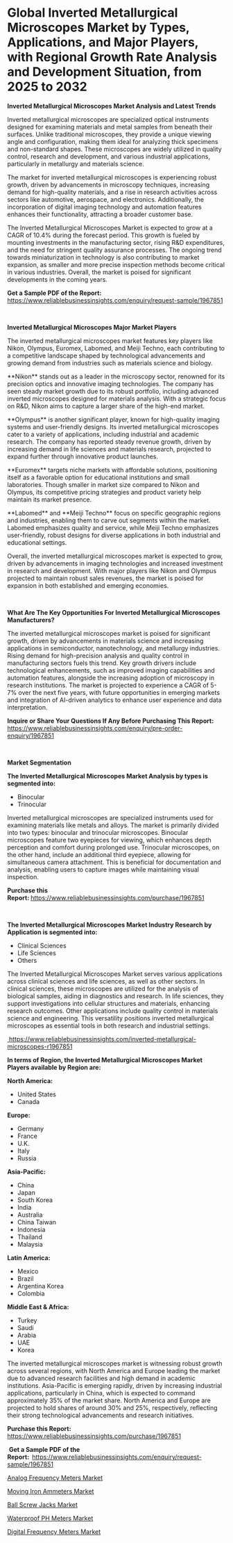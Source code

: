 <p><h1>Global Inverted Metallurgical Microscopes Market by Types, Applications, and Major Players, with Regional Growth Rate Analysis and Development Situation, from 2025 to 2032</h1></p><p><strong>Inverted Metallurgical Microscopes Market Analysis and Latest Trends</strong></p>
<p><p>Inverted metallurgical microscopes are specialized optical instruments designed for examining materials and metal samples from beneath their surfaces. Unlike traditional microscopes, they provide a unique viewing angle and configuration, making them ideal for analyzing thick specimens and non-standard shapes. These microscopes are widely utilized in quality control, research and development, and various industrial applications, particularly in metallurgy and materials science.</p><p>The market for inverted metallurgical microscopes is experiencing robust growth, driven by advancements in microscopy techniques, increasing demand for high-quality materials, and a rise in research activities across sectors like automotive, aerospace, and electronics. Additionally, the incorporation of digital imaging technology and automation features enhances their functionality, attracting a broader customer base.</p><p>The Inverted Metallurgical Microscopes Market is expected to grow at a CAGR of 10.4% during the forecast period. This growth is fueled by mounting investments in the manufacturing sector, rising R&D expenditures, and the need for stringent quality assurance processes. The ongoing trend towards miniaturization in technology is also contributing to market expansion, as smaller and more precise inspection methods become critical in various industries. Overall, the market is poised for significant developments in the coming years.</p></p>
<p><strong>Get a Sample PDF of the Report:&nbsp;</strong> <a href="https://www.reliablebusinessinsights.com/enquiry/request-sample/1967851?utm_campaign=950&utm_medium=2&utm_source=Github&utm_content=ia&utm_term=20022025&utm_id=inverted-metallurgical-microscopes">https://www.reliablebusinessinsights.com/enquiry/request-sample/1967851</a></p>
<p>&nbsp;</p>
<p><strong>Inverted Metallurgical Microscopes Major Market Players</strong></p>
<p><p>The inverted metallurgical microscopes market features key players like Nikon, Olympus, Euromex, Labomed, and Meiji Techno, each contributing to a competitive landscape shaped by technological advancements and growing demand from industries such as materials science and biology.</p><p>**Nikon** stands out as a leader in the microscopy sector, renowned for its precision optics and innovative imaging technologies. The company has seen steady market growth due to its robust portfolio, including advanced inverted microscopes designed for materials analysis. With a strategic focus on R&D, Nikon aims to capture a larger share of the high-end market.</p><p>**Olympus** is another significant player, known for high-quality imaging systems and user-friendly designs. Its inverted metallurgical microscopes cater to a variety of applications, including industrial and academic research. The company has reported steady revenue growth, driven by increasing demand in life sciences and materials research, projected to expand further through innovative product launches.</p><p>**Euromex** targets niche markets with affordable solutions, positioning itself as a favorable option for educational institutions and small laboratories. Though smaller in market size compared to Nikon and Olympus, its competitive pricing strategies and product variety help maintain its market presence.</p><p>**Labomed** and **Meiji Techno** focus on specific geographic regions and industries, enabling them to carve out segments within the market. Labomed emphasizes quality and service, while Meiji Techno emphasizes user-friendly, robust designs for diverse applications in both industrial and educational settings.</p><p>Overall, the inverted metallurgical microscopes market is expected to grow, driven by advancements in imaging technologies and increased investment in research and development. With major players like Nikon and Olympus projected to maintain robust sales revenues, the market is poised for expansion in both established and emerging economies.</p></p>
<p>&nbsp;</p>
<p><strong>What Are The Key Opportunities For Inverted Metallurgical Microscopes Manufacturers?</strong></p>
<p><p>The inverted metallurgical microscopes market is poised for significant growth, driven by advancements in materials science and increasing applications in semiconductor, nanotechnology, and metallurgy industries. Rising demand for high-precision analysis and quality control in manufacturing sectors fuels this trend. Key growth drivers include technological enhancements, such as improved imaging capabilities and automation features, alongside the increasing adoption of microscopy in research institutions. The market is projected to experience a CAGR of 5-7% over the next five years, with future opportunities in emerging markets and integration of AI-driven analytics to enhance user experience and data interpretation.</p></p>
<p><strong>Inquire or Share Your Questions If Any Before Purchasing This Report:</strong> <a href="https://www.reliablebusinessinsights.com/enquiry/pre-order-enquiry/1967851?utm_campaign=950&utm_medium=2&utm_source=Github&utm_content=ia&utm_term=20022025&utm_id=inverted-metallurgical-microscopes">https://www.reliablebusinessinsights.com/enquiry/pre-order-enquiry/1967851</a></p>
<p>&nbsp;</p>
<p><strong>Market Segmentation</strong></p>
<p><strong>The Inverted Metallurgical Microscopes Market Analysis by types is segmented into:</strong></p>
<p><ul><li>Binocular</li><li>Trinocular</li></ul></p>
<p><p>Inverted metallurgical microscopes are specialized instruments used for examining materials like metals and alloys. The market is primarily divided into two types: binocular and trinocular microscopes. Binocular microscopes feature two eyepieces for viewing, which enhances depth perception and comfort during prolonged use. Trinocular microscopes, on the other hand, include an additional third eyepiece, allowing for simultaneous camera attachment. This is beneficial for documentation and analysis, enabling users to capture images while maintaining visual inspection.</p></p>
<p><strong>Purchase this Report:&nbsp;</strong><a href="https://www.reliablebusinessinsights.com/purchase/1967851?utm_campaign=950&utm_medium=2&utm_source=Github&utm_content=ia&utm_term=20022025&utm_id=inverted-metallurgical-microscopes">https://www.reliablebusinessinsights.com/purchase/1967851</a></p>
<p>&nbsp;</p>
<p><strong>The Inverted Metallurgical Microscopes Market Industry Research by Application is segmented into:</strong></p>
<p><ul><li>Clinical Sciences</li><li>Life Sciences</li><li>Others</li></ul></p>
<p><p>The Inverted Metallurgical Microscopes Market serves various applications across clinical sciences and life sciences, as well as other sectors. In clinical sciences, these microscopes are utilized for the analysis of biological samples, aiding in diagnostics and research. In life sciences, they support investigations into cellular structures and materials, enhancing research outcomes. Other applications include quality control in materials science and engineering. This versatility positions inverted metallurgical microscopes as essential tools in both research and industrial settings.</p></p>
<p><a href="https://www.reliablebusinessinsights.com/inverted-metallurgical-microscopes-r1967851?utm_campaign=950&utm_medium=2&utm_source=Github&utm_content=ia&utm_term=20022025&utm_id=inverted-metallurgical-microscopes">&nbsp;https://www.reliablebusinessinsights.com/inverted-metallurgical-microscopes-r1967851</a></p>
<p><strong>In terms of Region, the Inverted Metallurgical Microscopes Market Players available by Region are:</strong></p>
<p>
    <p> <strong> North America: </strong>
        <ul>
            <li>United States</li>
            <li>Canada</li>
        </ul>
        </p> 
    <p> <strong> Europe: </strong>
        <ul>
            <li>Germany</li>
            <li>France</li>
            <li>U.K.</li>
            <li>Italy</li>
            <li>Russia</li>
        </ul>
        </p> 
    <p> <strong> Asia-Pacific: </strong>
        <ul>
            <li>China</li>
            <li>Japan</li>
            <li>South Korea</li>
            <li>India</li>
            <li>Australia</li>
            <li>China Taiwan</li>
            <li>Indonesia</li>
            <li>Thailand</li>
            <li>Malaysia</li>
        </ul>
        </p> 
    <p> <strong> Latin America: </strong>
        <ul>
            <li>Mexico</li>
            <li>Brazil</li>
            <li>Argentina Korea</li>
            <li>Colombia</li>
        </ul>
        </p> 
    <p> <strong> Middle East & Africa: </strong>
        <ul>
            <li>Turkey</li>
            <li>Saudi</li>
            <li>Arabia</li>
            <li>UAE</li>
            <li>Korea</li>
        </ul>
    </p>
    </p>
<p><p>The inverted metallurgical microscopes market is witnessing robust growth across several regions, with North America and Europe leading the market due to advanced research facilities and high demand in academic institutions. Asia-Pacific is emerging rapidly, driven by increasing industrial applications, particularly in China, which is expected to command approximately 35% of the market share. North America and Europe are projected to hold shares of around 30% and 25%, respectively, reflecting their strong technological advancements and research initiatives.</p></p>
<p><strong>Purchase this Report: </strong><a href="https://www.reliablebusinessinsights.com/purchase/1967851?utm_campaign=950&utm_medium=2&utm_source=Github&utm_content=ia&utm_term=20022025&utm_id=inverted-metallurgical-microscopes">https://www.reliablebusinessinsights.com/purchase/1967851</a></p>
<p>&nbsp;<strong>Get a Sample PDF of the Report:&nbsp;&nbsp;</strong><a href="https://www.reliablebusinessinsights.com/enquiry/request-sample/1967851?utm_campaign=950&utm_medium=2&utm_source=Github&utm_content=ia&utm_term=20022025&utm_id=inverted-metallurgical-microscopes">https://www.reliablebusinessinsights.com/enquiry/request-sample/1967851</a></p>
<p><strong></strong></p>
<p><p><a href="https://github.com/lateshab69/Market-Research-Report-List-1/blob/main/analog-frequency-meters-market.md?utm_campaign=950&utm_medium=2&utm_source=Github&utm_content=ia&utm_term=20022025&utm_id=inverted-metallurgical-microscopes">Analog Frequency Meters Market</a></p><p><a href="https://github.com/rosalinebhakta48/Market-Research-Report-List-1/blob/main/moving-iron-ammeters-market.md?utm_campaign=950&utm_medium=2&utm_source=Github&utm_content=ia&utm_term=20022025&utm_id=inverted-metallurgical-microscopes">Moving Iron Ammeters Market</a></p><p><a href="https://github.com/hedbomkrahe/Market-Research-Report-List-1/blob/main/ball-screw-jacks-market.md?utm_campaign=950&utm_medium=2&utm_source=Github&utm_content=ia&utm_term=20022025&utm_id=inverted-metallurgical-microscopes">Ball Screw Jacks Market</a></p><p><a href="https://github.com/nathaliehurles7142/Market-Research-Report-List-1/blob/main/waterproof-ph-meters-market.md?utm_campaign=950&utm_medium=2&utm_source=Github&utm_content=ia&utm_term=20022025&utm_id=inverted-metallurgical-microscopes">Waterproof PH Meters Market</a></p><p><a href="https://github.com/chongseney974/Market-Research-Report-List-1/blob/main/digital-frequency-meters-market.md?utm_campaign=950&utm_medium=2&utm_source=Github&utm_content=ia&utm_term=20022025&utm_id=inverted-metallurgical-microscopes">Digital Frequency Meters Market</a></p></p>